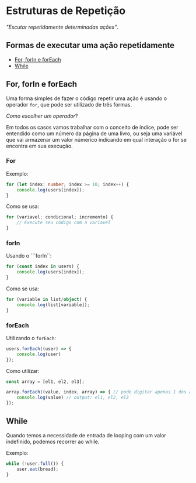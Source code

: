 # Estruturas de Repetição

*"Escutar repetidamente determinadas ações"*.

## Formas de executar uma ação repetidamente

* [For, forIn e forEach](#for-forin-e-foreach)
* [While](#while)

## For, forIn e forEach

Uma forma simples de fazer o código repetir uma ação é usando o operador ``for``, que pode ser utilizado de três formas.

*Como escolher um operador*?

Em todos os casos vamos trabalhar com o conceito de índice, pode ser entendido como um número da página de uma livro, ou seja uma variável que vai armazenar um valor númerico indicando em qual interação o for se encontra em sua execução.

### For

Exemplo:

```typescript
for (let index: number; index >= 10; index++) {
    console.log(users[index]);
}
```

Como se usa:

```typescript
for (variavel; condicional; incremento) {
    // Execute seu código com a variavel
}
```

### forIn

Usando o ```forIn``:

```typescript
for (const index in users) {
    console.log(users[index]);
}
```

Como se usa:

```typescript
for (variable in list/object) {
    console.log(list[variable]);
}
```

### forEach

Utilizando o ``forEach``:

```typescript
users.forEach((user) => {
    console.log(user)
});
```

Como utilizar:

```typescript
const array = [el1, el2, el3];

array.forEach((value, index, array) => { // pode digitar apenas 1 dos args mas eles vem dessa ordem
    console.log(value) // output: el1, el2, el3
});
```

## While

Quando temos a necessidade de entrada de looping com um valor indefinido, podemos recorrer ao while.

Exemplo:

```typescript
while (!user.full()) {
    user.eat(bread);
}
```